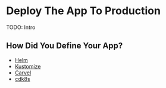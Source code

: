 # Deploy The App To Production

TODO: Intro

## How Did You Define Your App?

* [Helm](helm.md)
* [Kustomize](kustomize.md)
* [Carvel](carvel.md)
* [cdk8s](cdk8s.md)